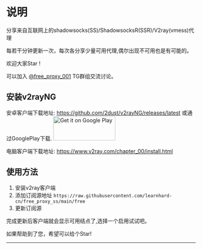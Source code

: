 # 说明

分享来自互联网上的shadowsocks(SS)/ShadowsocksR(SSR)/V2ray(vmess)代理

每若干分钟更新一次，每次各分享少量可用代理,偶尔出现不可用也是有可能的。

欢迎大家Star !

可以加入 [@free_proxy_001](https://t.me/free_proxy_001) TG群组交流讨论。

## 安装v2rayNG 

安卓客户端下载地址: https://github.com/2dust/v2rayNG/releases/latest 
或通过GooglePlay下载.
<a href="https://play.google.com/store/apps/details?id=com.v2ray.ang">
<img alt="Get it on Google Play" src="https://play.google.com/intl/en_us/badges/images/generic/en_badge_web_generic.png" width="165" height="64" />
</a>

电脑客户端下载地址: https://www.v2ray.com/chapter_00/install.html

## 使用方法

1. 安装v2ray客户端 
2. 添加订阅源地址 `https://raw.githubusercontent.com/learnhard-cn/free_proxy_ss/main/free`
3. 更新订阅源

完成更新后客户端就会显示可用结点了,选择一个启用试试吧。


如果帮助到了您，希望可以给个Star!

---

